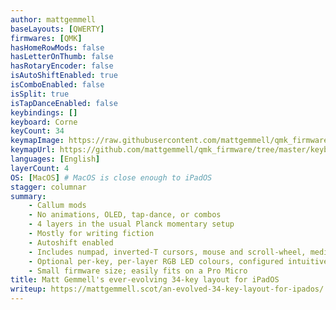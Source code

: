 ```yaml
---
author: mattgemmell
baseLayouts: [QWERTY]
firmwares: [QMK]
hasHomeRowMods: false
hasLetterOnThumb: false
hasRotaryEncoder: false
isAutoShiftEnabled: true
isComboEnabled: false
isSplit: true
isTapDanceEnabled: false
keybindings: []
keyboard: Corne
keyCount: 34
keymapImage: https://raw.githubusercontent.com/mattgemmell/qmk_firmware/master/keyboards/crkbd/keymaps/mattgemmell/keymap_diagram.svg
keymapUrl: https://github.com/mattgemmell/qmk_firmware/tree/master/keyboards/crkbd/keymaps/mattgemmell
languages: [English]
layerCount: 4
OS: [MacOS] # MacOS is close enough to iPadOS
stagger: columnar
summary:
    - Callum mods
    - No animations, OLED, tap-dance, or combos
    - 4 layers in the usual Planck momentary setup
    - Mostly for writing fiction
    - Autoshift enabled
    - Includes numpad, inverted-T cursors, mouse and scroll-wheel, media keys, and system shortcuts
    - Optional per-key, per-layer RGB LED colours, configured intuitively in the same layout as the keymap
    - Small firmware size; easily fits on a Pro Micro
title: Matt Gemmell's ever-evolving 34-key layout for iPadOS
writeup: https://mattgemmell.scot/an-evolved-34-key-layout-for-ipados/
---
```


